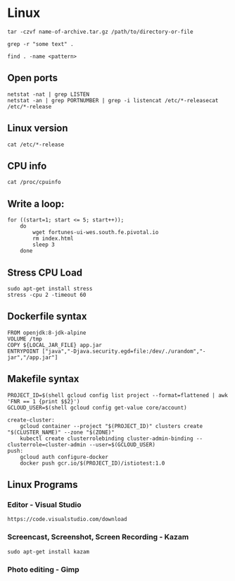 # Linux

	tar -czvf name-of-archive.tar.gz /path/to/directory-or-file

	grep -r "some text" .

    find . -name <pattern>

## Open ports

    netstat -nat | grep LISTEN
    netstat -an | grep PORTNUMBER | grep -i listencat /etc/*-releasecat /etc/*-release

## Linux version

    cat /etc/*-release

## CPU info

    cat /proc/cpuinfo

## Write a loop:

    for ((start=1; start <= 5; start++));
        do
            wget fortunes-ui-wes.south.fe.pivotal.io
            rm index.html
            sleep 3
        done

## Stress CPU Load

    sudo apt-get install stress
    stress -cpu 2 -timeout 60

## Dockerfile syntax

    FROM openjdk:8-jdk-alpine
    VOLUME /tmp
    COPY ${LOCAL_JAR_FILE} app.jar
    ENTRYPOINT ["java","-Djava.security.egd=file:/dev/./urandom","-jar","/app.jar"]
  
## Makefile syntax

    PROJECT_ID=$(shell gcloud config list project --format=flattened | awk 'FNR == 1 {print $$2}')
    GCLOUD_USER=$(shell gcloud config get-value core/account)

    create-cluster:
        gcloud container --project "$(PROJECT_ID)" clusters create "$(CLUSTER_NAME)" --zone "$(ZONE)" 
        kubectl create clusterrolebinding cluster-admin-binding --clusterrole=cluster-admin --user=$(GCLOUD_USER)
    push:
        gcloud auth configure-docker
        docker push gcr.io/$(PROJECT_ID)/istiotest:1.0

## Linux Programs

### Editor - Visual Studio

    https://code.visualstudio.com/download

### Screencast, Screenshot, Screen Recording - Kazam

    sudo apt-get install kazam

### Photo editing - Gimp

###
